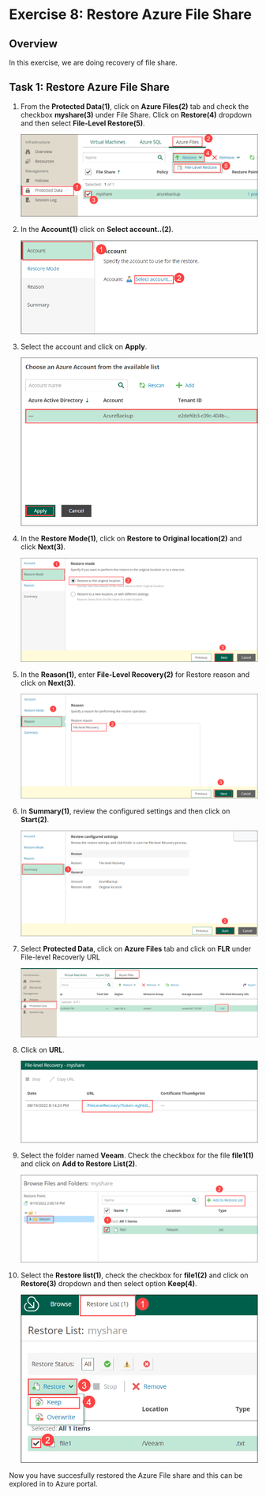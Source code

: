# Exercise 8: Restore Azure File Share

## Overview

In this exercise, we are doing recovery of file share.

## Task 1: Restore Azure File Share

1. From the **Protected Data(1)**, click on **Azure Files(2)** tab and check the checkbox **myshare(3)** under File Share. Click on **Restore(4)** dropdown and then select **File-Level Restore(5)**.
   
   ![veeam265](./images/veeam265.png)

2. In the **Account(1)** click on **Select account..(2)**.
   
   ![veeam266](./images/veeam266.png)

3. Select the account and click on **Apply**.
  
   ![veeam267](./images/veeam267.png)

4. In the **Restore Mode(1)**, click on **Restore to Original location(2)** and click **Next(3)**.
   
   ![veeam276](./images/veeam276.png)

5. In the **Reason(1)**, enter **File-Level Recovery(2)** for Restore reason and click on **Next(3)**.
   
   ![veeam277](./images/veeam277.png)

6. In **Summary(1)**, review the configured settings and then click on **Start(2)**.
   
   ![veeam271](./images/veeam271.png)

7. Select **Protected Data**, click on **Azure Files** tab and click on **FLR** under File-level Recoverly URL
   
   ![veeam272](./images/veeam272.png)

8. Click on **URL**.
   
   ![veeam273](./images/veeam273.png)

9. Select the folder named **Veeam**. Check the checkbox for the file **file1(1)** and click on **Add to Restore List(2)**.
   
   ![veeam274](./images/veeam274_new.png)

10. Select the **Restore list(1)**, check the checkbox for **file1(2)** and click on **Restore(3)** dropdown and then select option **Keep(4)**.
    
    ![veeam275](./images/veeam275.png)

Now you have succesfully restored the Azure File share and this can be explored in to Azure portal.
